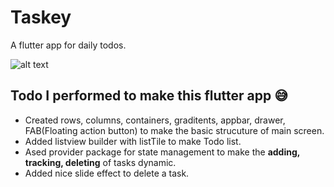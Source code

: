 # Taskey
A flutter app for daily todos. 

![alt text](https://github.com/ralphcoder/Parallel-Inertia/blob/master/readme%20assets/Mockup_02_marble_PSD_compressed.jpg
)

## Todo I performed to make this flutter app 😅
- Created rows, columns, containers, graditents, appbar, drawer, FAB(Floating action button) to make the basic strucuture of main screen.
- Added listview builder with listTile to make Todo list.
- Ased provider package for state management to make the **adding, tracking, deleting** of tasks dynamic.
- Added nice slide effect to delete a task.

